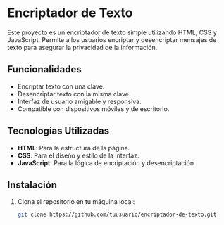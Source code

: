 # Encriptador de Texto

Este proyecto es un encriptador de texto simple utilizando HTML, CSS y JavaScript. Permite a los usuarios encriptar y desencriptar mensajes de texto para asegurar la privacidad de la información.

## Funcionalidades

- Encriptar texto con una clave.
- Desencriptar texto con la misma clave.
- Interfaz de usuario amigable y responsiva.
- Compatible con dispositivos móviles y de escritorio.

## Tecnologías Utilizadas

- **HTML**: Para la estructura de la página.
- **CSS**: Para el diseño y estilo de la interfaz.
- **JavaScript**: Para la lógica de encriptación y desencriptación.

## Instalación

1. Clona el repositorio en tu máquina local:
   ```bash
   git clone https://github.com/tuusuario/encriptador-de-texto.git

